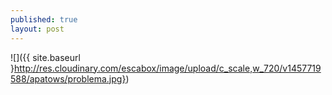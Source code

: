 ```yaml
---
published: true
layout: post
---
```



![]({{ site.baseurl }http://res.cloudinary.com/escabox/image/upload/c_scale,w_720/v1457719588/apatows/problema.jpg})




